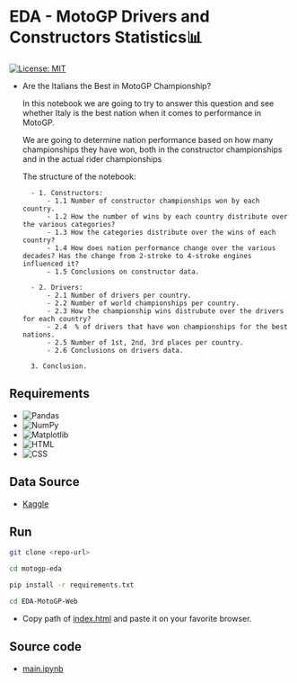 # EDA - MotoGP Drivers and Constructors Statistics📊

[![License: MIT](https://img.shields.io/badge/License-MIT-yellow.svg)](https://opensource.org/licenses/MIT)

- Are the Italians the Best in MotoGP Championship? 

    In this notebook we are going to try to answer this question and see whether Italy is the best nation when it comes to performance in MotoGP.

    We are going to determine nation performance based on how many championships they have won, both in the constructor championships and in the actual rider championships

    The structure of the notebook:
        
        - 1. Constructors:
            - 1.1 Number of constructor championships won by each country.
            - 1.2 How the number of wins by each country distribute over the various categories?
            - 1.3 How the categories distribute over the wins of each country?
            - 1.4 How does nation performance change over the various decades? Has the change from 2-stroke to 4-stroke engines influenced it?
            - 1.5 Conclusions on constructor data.
        
        - 2. Drivers:
            - 2.1 Number of drivers per country.
            - 2.2 Number of world championships per country.
            - 2.3 How the championship wins distrubute over the drivers for each country?
            - 2.4  % of drivers that have won championships for the best nations.
            - 2.5 Number of 1st, 2nd, 3rd places per country.
            - 2.6 Conclusions on drivers data.
        
        3. Conclusion.
        
## Requirements 
- ![Pandas](https://img.shields.io/badge/Pandas-2C2D72?style=for-the-badge&logo=pandas&logoColor=white)
-	![NumPy](https://img.shields.io/badge/Numpy-777BB4?style=for-the-badge&logo=numpy&logoColor=white)
- ![Matplotlib](https://img.shields.io/badge/Matplotlib-E97627?style=for-the-badge&logo=Matplotlib&logoColor=white)
- ![HTML](https://img.shields.io/badge/HTML5-E34F26?style=for-the-badge&logo=html5&logoColor=white)
- ![CSS](https://img.shields.io/badge/CSS3-1572B6?style=for-the-badge&logo=css3&logoColor=white)

## Data Source
- [Kaggle](https://www.kaggle.com/)

## Run
```bash
git clone <repo-url>
```
```bash
cd motogp-eda
```
```bash
pip install -r requirements.txt
```
```bash
cd EDA-MotoGP-Web
```
- Copy path of [index.html](https://github.com/radojicic23/motogp-eda/blob/master/EDA-MotoGP-Web/index.html) and paste it on your favorite browser.

## Source code
- [main.ipynb](https://github.com/radojicic23/motogp-eda/blob/master/main.ipynb)
